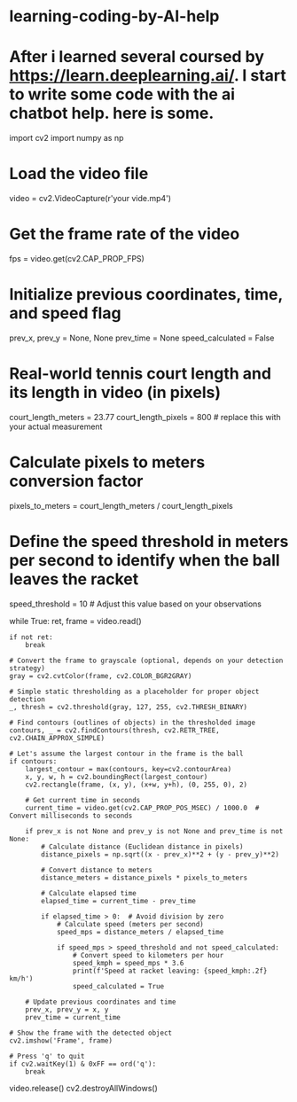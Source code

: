 # learning-coding-by-AI-help
# After i learned several coursed by https://learn.deeplearning.ai/. I start to write some code with the ai chatbot help. here is some.
import cv2
import numpy as np

# Load the video file
video = cv2.VideoCapture(r'your vide.mp4')

# Get the frame rate of the video
fps = video.get(cv2.CAP_PROP_FPS)

# Initialize previous coordinates, time, and speed flag
prev_x, prev_y = None, None
prev_time = None
speed_calculated = False

# Real-world tennis court length and its length in video (in pixels)
court_length_meters = 23.77
court_length_pixels = 800  # replace this with your actual measurement

# Calculate pixels to meters conversion factor
pixels_to_meters = court_length_meters / court_length_pixels

# Define the speed threshold in meters per second to identify when the ball leaves the racket
speed_threshold = 10  # Adjust this value based on your observations

while True:
    ret, frame = video.read()
    
    if not ret:
        break

    # Convert the frame to grayscale (optional, depends on your detection strategy)
    gray = cv2.cvtColor(frame, cv2.COLOR_BGR2GRAY)
    
    # Simple static thresholding as a placeholder for proper object detection
    _, thresh = cv2.threshold(gray, 127, 255, cv2.THRESH_BINARY)
    
    # Find contours (outlines of objects) in the thresholded image
    contours, _ = cv2.findContours(thresh, cv2.RETR_TREE, cv2.CHAIN_APPROX_SIMPLE)
    
    # Let's assume the largest contour in the frame is the ball 
    if contours:
        largest_contour = max(contours, key=cv2.contourArea)
        x, y, w, h = cv2.boundingRect(largest_contour)
        cv2.rectangle(frame, (x, y), (x+w, y+h), (0, 255, 0), 2)
        
        # Get current time in seconds
        current_time = video.get(cv2.CAP_PROP_POS_MSEC) / 1000.0  # Convert milliseconds to seconds
        
        if prev_x is not None and prev_y is not None and prev_time is not None:
            # Calculate distance (Euclidean distance in pixels)
            distance_pixels = np.sqrt((x - prev_x)**2 + (y - prev_y)**2)
            
            # Convert distance to meters
            distance_meters = distance_pixels * pixels_to_meters
            
            # Calculate elapsed time
            elapsed_time = current_time - prev_time
            
            if elapsed_time > 0:  # Avoid division by zero
                # Calculate speed (meters per second)
                speed_mps = distance_meters / elapsed_time
                
                if speed_mps > speed_threshold and not speed_calculated:
                    # Convert speed to kilometers per hour
                    speed_kmph = speed_mps * 3.6
                    print(f'Speed at racket leaving: {speed_kmph:.2f} km/h')
                    speed_calculated = True
        
        # Update previous coordinates and time
        prev_x, prev_y = x, y
        prev_time = current_time
    
    # Show the frame with the detected object
    cv2.imshow('Frame', frame)
    
    # Press 'q' to quit
    if cv2.waitKey(1) & 0xFF == ord('q'):
        break

video.release()
cv2.destroyAllWindows()
